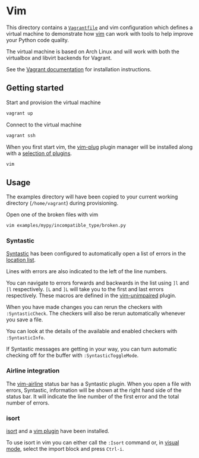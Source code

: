 # Vim

This directory contains a [`Vagrantfile`](./Vagrantfile) and vim configuration
which defines a virtual machine to demonstrate how [vim](https://www.vim.org/)
can work with tools to help improve your Python code quality.

The virtual machine is based on Arch Linux and will work with both the
virtualbox and libvirt backends for Vagrant.

See the [Vagrant documentation](https://www.vagrantup.com/downloads) for
installation instructions.

## Getting started

Start and provision the virtual machine

```bash
vagrant up
```

Connect to the virtual machine

```bash
vagrant ssh
```

When you first start vim, the [vim-plug](https://github.com/junegunn/vim-plug)
plugin manager will be installed along with a [selection of
plugins](vim_config/vim/plug.vim).

```bash
vim
```

## Usage

The examples directory will have been copied to your current working directory
(`/home/vagrant`) during provisioning.

Open one of the broken files with vim

```bash
vim examples/mypy/incompatible_type/broken.py
```

### Syntastic

[Syntastic](https://github.com/vim-syntastic/syntastic) has been configured to
automatically open a list of errors in the [location
list](https://vimhelp.org/quickfix.txt.html).

Lines with errors are also indicated to the left of the line numbers.

You can navigate to errors forwards and backwards in the list using `]l` and
`[l` respectively. `[L` and `]L` will take you to the first and last errors
respectively. These macros are defined in the
[vim-unimpaired](https://github.com/tpope/vim-unimpaired) plugin.

When you have made changes you can rerun the checkers with `:SyntasticCheck`.
The checkers will also be rerun automatically whenever you save a file.

You can look at the details of the available and enabled checkers with
`:SyntasticInfo`.

If Syntastic messages are getting in your way, you can turn automatic checking
off for the buffer with `:SyntasticToggleMode`.

### Airline integration

The [vim-airline](https://github.com/vim-airline/vim-airline) status bar has a
Syntastic plugin. When you open a file with errors, Syntastic, information will
be shown at the right hand side of the status bar. It will indicate the line
number of the first error and the total number of errors.

### isort

[isort](https://pypi.org/project/isort/) and a [vim
plugin](https://github.com/fisadev/vim-isort) have been installed.

To use isort in vim you can either call the `:Isort` command or, in [visual mode](http://vimdoc.sourceforge.net/htmldoc/visual.html#visual-mode),
select the import block and press `Ctrl-i`.
